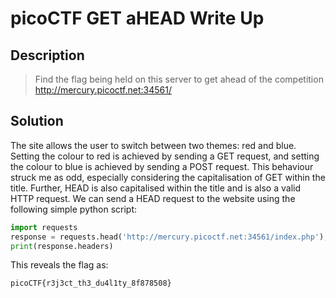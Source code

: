 # picoCTF GET aHEAD Write Up

## Description

> Find the flag being held on this server to get ahead of the competition http://mercury.picoctf.net:34561/

## Solution

The site allows the user to switch between two themes: red and blue. Setting the colour to red is achieved by sending a GET request, and setting the colour to blue is achieved by sending a POST request. This behaviour struck me as odd, especially considering the capitalisation of GET within the title. Further, HEAD is also capitalised within the title and is also a valid HTTP request. We can send a HEAD request to the website using the following simple python script:

```python
import requests
response = requests.head('http://mercury.picoctf.net:34561/index.php');
print(response.headers)
```

This reveals the flag as:

```
picoCTF{r3j3ct_th3_du4l1ty_8f878508}
```
